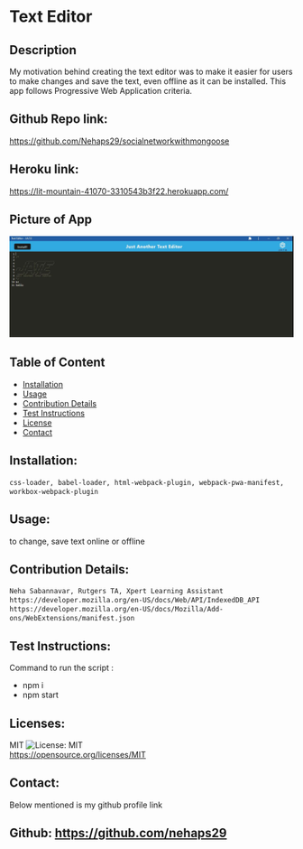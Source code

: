 # Text Editor

## Description
My motivation behind creating the text editor was to make it easier for users to make changes and save the text, even offline as it can be installed. This app follows Progressive Web Application criteria. 

## Github Repo link: 
  https://github.com/Nehaps29/socialnetworkwithmongoose

## Heroku link: 

  https://lit-mountain-41070-3310543b3f22.herokuapp.com/

## Picture of App
  
  ![App image](Capture.JPG)

## Table of Content

  - [Installation](#installation)
  - [Usage](#usage)
  - [Contribution Details](#contribution-details)
  - [Test Instructions](#test-instructions) 
  - [License](#licenses)
  - [Contact](#contact)
  
  

## Installation: 
    css-loader, babel-loader, html-webpack-plugin, webpack-pwa-manifest, workbox-webpack-plugin

## Usage:
  to change, save text online or offline

## Contribution Details: 
    
    Neha Sabannavar, Rutgers TA, Xpert Learning Assistant 
    https://developer.mozilla.org/en-US/docs/Web/API/IndexedDB_API
    https://developer.mozilla.org/en-US/docs/Mozilla/Add-ons/WebExtensions/manifest.json

## Test Instructions: 
   Command to run the script : 
   - npm i
   - npm start

## Licenses: 
  MIT
  ![License: MIT](https://img.shields.io/badge/License-MIT-yellow.svg)    
  https://opensource.org/licenses/MIT 

  
## Contact: 
  Below mentioned is my github profile link 

  ## Github: https://github.com/nehaps29
  


  